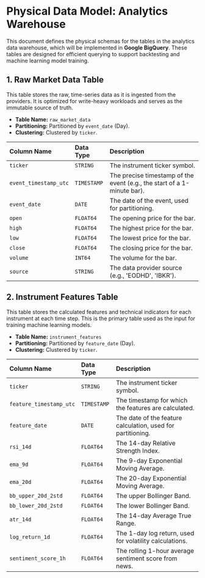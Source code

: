 # Physical Data Model: Analytics Warehouse

This document defines the physical schemas for the tables in the analytics data warehouse, which will be implemented in **Google BigQuery**. These tables are designed for efficient querying to support backtesting and machine learning model training.

## 1. Raw Market Data Table

This table stores the raw, time-series data as it is ingested from the providers. It is optimized for write-heavy workloads and serves as the immutable source of truth.

- **Table Name:** `raw_market_data`
- **Partitioning:** Partitioned by `event_date` (Day).
- **Clustering:** Clustered by `ticker`.

| Column Name | Data Type | Description |
| :--- | :--- | :--- |
| `ticker` | `STRING` | The instrument ticker symbol. |
| `event_timestamp_utc` | `TIMESTAMP` | The precise timestamp of the event (e.g., the start of a 1-minute bar). |
| `event_date` | `DATE` | The date of the event, used for partitioning. |
| `open` | `FLOAT64` | The opening price for the bar. |
| `high` | `FLOAT64` | The highest price for the bar. |
| `low` | `FLOAT64` | The lowest price for the bar. |
| `close` | `FLOAT64` | The closing price for the bar. |
| `volume` | `INT64` | The volume for the bar. |
| `source` | `STRING` | The data provider source (e.g., 'EODHD', 'IBKR'). |

## 2. Instrument Features Table

This table stores the calculated features and technical indicators for each instrument at each time step. This is the primary table used as the input for training machine learning models.

- **Table Name:** `instrument_features`
- **Partitioning:** Partitioned by `feature_date` (Day).
- **Clustering:** Clustered by `ticker`.

| Column Name | Data Type | Description |
| :--- | :--- | :--- |
| `ticker` | `STRING` | The instrument ticker symbol. |
| `feature_timestamp_utc` | `TIMESTAMP` | The timestamp for which the features are calculated. |
| `feature_date` | `DATE` | The date of the feature calculation, used for partitioning. |
| `rsi_14d` | `FLOAT64` | The 14-day Relative Strength Index. |
| `ema_9d` | `FLOAT64` | The 9-day Exponential Moving Average. |
| `ema_20d` | `FLOAT64` | The 20-day Exponential Moving Average. |
| `bb_upper_20d_2std` | `FLOAT64` | The upper Bollinger Band. |
| `bb_lower_20d_2std` | `FLOAT64` | The lower Bollinger Band. |
| `atr_14d` | `FLOAT64` | The 14-day Average True Range. |
| `log_return_1d` | `FLOAT64` | The 1-day log return, used for volatility calculations. |
| `sentiment_score_1h` | `FLOAT64` | The rolling 1-hour average sentiment score from news. |
